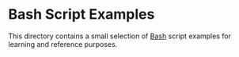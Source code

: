 # Bash Script Examples

This directory contains a small selection of [Bash](https://www.gnu.org/software/bash/) script examples for learning and reference purposes.
